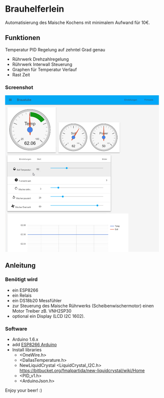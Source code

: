# Brauhelferlein

Automatisierung des Maische Kochens mit minimalem Aufwand für 10€.

## Funktionen

Temperatur PID Regelung auf zehntel Grad genau

- Rührwerk Drehzahlregelung
- Rührwerk Interwall Steuerung
- Graphen für Temperatur Verlauf
- Rast Zeit

### Screenshot

![Screenshot](screenshot.png)

## Anleitung

### Benötigt wird

- ein ESP8266
- ein Relais
- ein DS18b20 Messfühler
- zur Steuerung des Maische Rührwerks (Scheibenwischermotor) einen Motor Treiber zB. VNH2SP30 
- optional ein Display (LCD I2C 1602).

### Software

- Arduino 1.6.x
- add [ESP8266 Arduino](https://github.com/esp8266/Arduino)
- Install libraries
  - <OneWire.h>
  - <DallasTemperature.h>
  - NewLiquidCrystal <LiquidCrystal_I2C.h> https://bitbucket.org/fmalpartida/new-liquidcrystal/wiki/Home
  - <PID_v1.h>
  - <ArduinoJson.h>

Enjoy your beer! :)